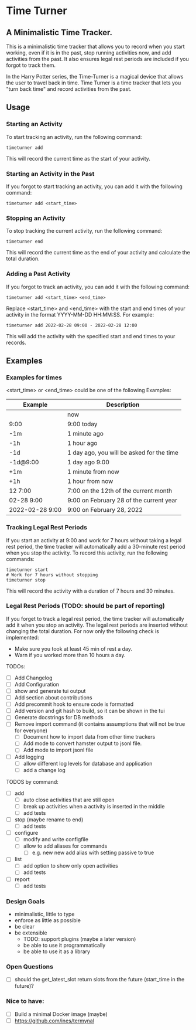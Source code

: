 Time Turner
===========

## A Minimalistic Time Tracker.

This is a minimalistic time tracker that allows you to record when you start working, even if it is in the past, stop running activities now, and add activities from the past. It also ensures legal rest periods are included if you forgot to track them.

In the Harry Potter series, the Time-Turner is a magical device that allows the user to travel back in time. Time Turner is a time tracker that lets you "turn back time" and record activities from the past.

## Usage

### Starting an Activity

To start tracking an activity, run the following command:


```
timeturner add
```

This will record the current time as the start of your activity.



### Starting an Activity in the Past

If you forgot to start tracking an activity, you can add it with the following command:

```
timeturner add <start_time>
```

### Stopping an Activity

To stop tracking the current activity, run the following command:

```
timeturner end
```

This will record the current time as the end of your activity and calculate the total duration.

### Adding a Past Activity

If you forgot to track an activity, you can add it with the following command:

```
timeturner add <start_time> <end_time>
```

Replace <start_time> and <end_time> with the start and end times of your activity in the format YYYY-MM-DD HH:MM:SS. For example:

```
timeturner add 2022-02-28 09:00 - 2022-02-28 12:00
```

This will add the activity with the specified start and end times to your records.

## Examples

### Examples for times

<start_time> or <end_time> could be one of the following Examples:

| Example         | Description                               |
| --------------- | ----------------------------------------- |
|                 | now                                       |
| 9:00            | 9:00 today                                |
| -1m             | 1 minute ago                              |
| -1h             | 1 hour ago                                |
| -1d             | 1 day ago, you will be asked for the time |
| -1d@9:00        | 1 day ago 9:00                            |
| +1m             | 1 minute from now                         |
| +1h             | 1 hour from now                           |
| 12 7:00         | 7:00 on the 12th of the current month     |
| 02-28 9:00      | 9:00 on February 28 of the current year   |
| 2022-02-28 9:00 | 9:00 on February 28, 2022                 |


### Tracking Legal Rest Periods

If you start an activity at 9:00 and work for 7 hours without taking a legal rest period, the time tracker will automatically add a 30-minute rest period when you stop the activity. To record this activity, run the following commands:

```
timeturner start
# Work for 7 hours without stopping
timeturner stop
```

This will record the activity with a duration of 7 hours and 30 minutes.

### Legal Rest Periods (TODO: should be part of reporting)

If you forget to track a legal rest period, the time tracker will automatically add it when you stop an activity. The legal rest periods are inserted without changing the total duration. For now only the following check is implemented:

- Make sure you took at least 45 min of rest a day.
- Warn if you worked more than 10 hours a day.


TODOs:
- [ ] Add Changelog
- [ ] Add Configuration
- [ ] show and generate tui output
- [ ] Add section about contributions
- [ ] Add precommit hook to ensure code is formatted
- [ ] Add version and git hash to build, so it can be shown in the tui
- [ ] Generate docstrings for DB methods
- [ ] Remove import command (it contains assumptions that will not be true for everyone)
  - [ ] Document how to import data from other time trackers
  - [ ] Add mode to convert hamster output to jsonl file.
  - [ ] Add mode to import jsonl file
- [ ] Add logging
  - [ ] allow different log levels for database and application
  - [ ] add a change log

TODOS by command:

- [ ] add
  - [ ] auto close activities that are still open
  - [ ] break up activities when a activity is inserted in the middle
  - [ ] add tests
- [ ] stop (maybe rename to end)
  - [ ] add tests

- [ ] configure
  - [ ] modify and write configfile
  - [ ] allow to add aliases for commands
    - [ ] e.g. new new add alias with setting passive to true
- [ ] list
  - [ ] add option to show only open activities
  - [ ] add tests
- [ ] report
  - [ ] add tests

### Design Goals

- minimalistic, little to type
- enforce as little as possible
- be clear
- be extensible
  - TODO: support plugins (maybe a later version)
  - be able to use it programmatically
  - be able to use it as a library


### Open Questions

- [ ] should the get_latest_slot return slots from the future (start_time in the future)?

### Nice to have:
- [ ] Build a minimal Docker image (maybe)
- [ ] https://github.com/ines/termynal

